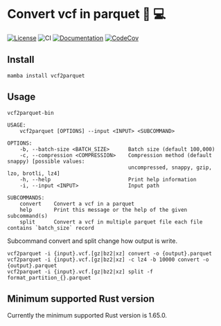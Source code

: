 # Convert vcf in parquet 🧬 💻

[![License](https://img.shields.io/badge/license-MIT-green)](https://github.com/natir/vcf2parquet/blob/master/LICENSE)
![CI](https://github.com/natir/vcf2parquet/workflows/CI/badge.svg)
[![Documentation](https://github.com/natir/vcf2parquet/workflows/Documentation/badge.svg)](https://natir.github.io/vcf2parquet/vcf2parquet)
[![CodeCov](https://codecov.io/gh/natir/vcf2parquet/vcf2parquetanch/master/graph/badge.svg)](https://codecov.io/gh/natir/vcf2parquet)


## Install

```
mamba install vcf2parquet
```

## Usage

```
vcf2parquet-bin

USAGE:
    vcf2parquet [OPTIONS] --input <INPUT> <SUBCOMMAND>

OPTIONS:
    -b, --batch-size <BATCH_SIZE>      Batch size (default 100,000)
    -c, --compression <COMPRESSION>    Compression method (default snappy) [possible values:
                                       uncompressed, snappy, gzip, lzo, brotli, lz4]
    -h, --help                         Print help information
    -i, --input <INPUT>                Input path

SUBCOMMANDS:
    convert    Convert a vcf in a parquet
    help       Print this message or the help of the given subcommand(s)
    split      Convert a vcf in multiple parquet file each file contains `batch_size` record
```

Subcommand convert and split change how output is write.

```
vcf2parquet -i {input}.vcf.[gz|bz2|xz] convert -o {output}.parquet
vcf2parquet -i {input}.vcf.[gz|bz2|xz] -c lz4 -b 10000 convert -o {output}.parquet
vcf2parquet -i {input}.vcf.[gz|bz2|xz] split -f format_partition_{}.parquet
```

## Minimum supported Rust version

Currently the minimum supported Rust version is 1.65.0.
